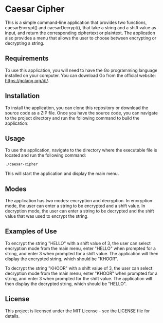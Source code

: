 # Caesar Cipher

This is a simple command-line application that provides two functions, caesarEncrypt() and caesarDecrypt(), that take a string and a shift value as input, and return the corresponding ciphertext or plaintext. The application also provides a menu that allows the user to choose between encrypting or decrypting a string.

## Requirements

To use this application, you will need to have the Go programming language installed on your computer. You can download Go from the official website: <https://golang.org/dl/>.

## Installation

To install the application, you can clone this repository or download the source code as a ZIP file. Once you have the source code, you can navigate to the project directory and run the following command to build the application:

## Usage

To use the application, navigate to the directory where the executable file is located and run the following command:

```bash
./caesar-cipher
```

This will start the application and display the main menu.

## Modes

The application has two modes: encryption and decryption. In encryption mode, the user can enter a string to be encrypted and a shift value. In decryption mode, the user can enter a string to be decrypted and the shift value that was used to encrypt the string.

## Examples of Use

To encrypt the string "HELLO" with a shift value of 3, the user can select encryption mode from the main menu, enter "HELLO" when prompted for a string, and enter 3 when prompted for a shift value. The application will then display the encrypted string, which should be "KHOOR".

To decrypt the string "KHOOR" with a shift value of 3, the user can select decryption mode from the main menu, enter "KHOOR" when prompted for a string, and enter 3 when prompted for the shift value. The application will then display the decrypted string, which should be "HELLO".

## License

This project is licensed under the MIT License - see the LICENSE file for details.
